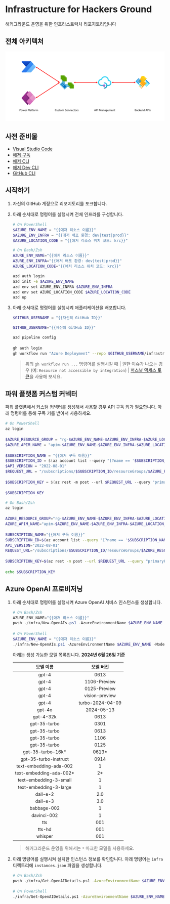 # Infrastructure for Hackers Ground

해커그라운드 운영을 위한 인프라스트럭처 리포지토리입니다

## 전체 아키텍처

![전체 아키텍처](./assets/architecture.png)

## 사전 준비물

- [Visual Studio Code](https://code.visualstudio.com/?WT.mc_id=dotnet-91712-juyoo)
- [애저 구독](https://azure.microsoft.com/ko-kr/free/?WT.mc_id=dotnet-91712-juyoo)
- [애저 CLI](https://learn.microsoft.com/ko-kr/cli/azure/what-is-azure-cli?WT.mc_id=dotnet-91712-juyoo)
- [애저 Dev CLI](https://learn.microsoft.com/ko-kr/azure/developer/azure-developer-cli/overview?WT.mc_id=dotnet-91712-juyoo)
- [GitHub CLI](https://docs.github.com/ko/github-cli/github-cli/about-github-cli)

## 시작하기

1. 자신의 GitHub 계정으로 리포지토리를 포크합니다.
1. 아래 순서대로 명령어를 실행시켜 전체 인프라를 구성합니다.

    ```powershell
    # On PowerShell
    $AZURE_ENV_NAME = "{{애저 리소스 이름}}"
    $AZURE_ENV_INFRA = "{{애저 배포 환경: dev|test|prod}}"
    $AZURE_LOCATION_CODE = "{{애저 리소스 위치 코드: krc}}"
    ```

    ```bash
    # On Bash/Zsh
    AZURE_ENV_NAME="{{애저 리소스 이름}}"
    AZURE_ENV_INFRA="{{애저 배포 환경: dev|test|prod}}"
    AZURE_LOCATION_CODE="{{애저 리소스 위치 코드: krc}}"
    ```

    ```bash
    azd auth login
    azd init -e $AZURE_ENV_NAME
    azd env set AZURE_ENV_INFRA $AZURE_ENV_INFRA
    azd env set AZURE_LOCATION_CODE $AZURE_LOCATION_CODE
    azd up
    ```

1. 아래 순서대로 명령어를 실행시켜 애플리케이션을 배포합니다.

    ```powershell
    $GITHUB_USERNAME = "{{자신의 GitHub ID}}"
    ```

    ```bash
    GITHUB_USERNAME="{{자신의 GitHub ID}}"
    ```

    ```bash
    azd pipeline config

    gh auth login
    gh workflow run "Azure Deployment" --repo $GITHUB_USERNAME/infrastructure
    ```

    > 위의 `gh workflow run ...` 명령어를 실행시킬 때 | 권한 이슈가 나오는 경우 (예: `Resource not accessible by integration`) | [퍼스널 액세스 토큰](https://docs.github.com/ko/authentication/keeping-your-account-and-data-secure/managing-your-personal-access-tokens)을 사용해 보세요.

## 파워 플랫폼 커스텀 커넥터

파워 플랫폼에서 커스텀 커넥터를 생성해서 사용할 경우 API 구독 키가 필요합니다. 아래 명령어를 통해 구독 키를 받아서 사용하세요.

```powershell
# On PowerShell
az login

$AZURE_RESOURCE_GROUP = "rg-$AZURE_ENV_NAME-$AZURE_ENV_INFRA-$AZURE_LOCATION_CODE"
$AZURE_APIM_NAME = "apim-$AZURE_ENV_NAME-$AZURE_ENV_INFRA-$AZURE_LOCATION_CODE"

$SUBSCRIPTION_NAME = "{{애저 구독 이름}}"
$SUBSCRIPTION_ID = $(az account list --query "[?name == '$SUBSCRIPTION_NAME'].id" -o tsv)
$API_VERSION = "2022-08-01"
$REQUEST_URL = "/subscriptions/$SUBSCRIPTION_ID/resourceGroups/$AZURE_RESOURCE_GROUP/providers/Microsoft.ApiManagement/service/$AZURE_APIM_NAME/subscriptions/default/listSecrets?api-version=$API_VERSION"

$SUBSCRIPTION_KEY = $(az rest -m post --url $REQUEST_URL --query "primaryKey" -o tsv)

$SUBSCRIPTION_KEY
```

```bash
# On Bash/Zsh
az login

AZURE_RESOURCE_GROUP="rg-$AZURE_ENV_NAME-$AZURE_ENV_INFRA-$AZURE_LOCATION_CODE"
AZURE_APIM_NAME="apim-$AZURE_ENV_NAME-$AZURE_ENV_INFRA-$AZURE_LOCATION_CODE"

SUBSCRIPTION_NAME="{{애저 구독 이름}}"
SUBSCRIPTION_ID=$(az account list --query "[?name == '$SUBSCRIPTION_NAME'].id" -o tsv)
API_VERSION="2022-08-01"
REQUEST_URL="/subscriptions/$SUBSCRIPTION_ID/resourceGroups/$AZURE_RESOURCE_GROUP/providers/Microsoft.ApiManagement/service/$AZURE_APIM_NAME/subscriptions/default/listSecrets?api-version=$API_VERSION"

SUBSCRIPTION_KEY=$(az rest -m post --url $REQUEST_URL --query "primaryKey" -o tsv)

echo $SUBSCRIPTION_KEY
```

## Azure OpenAI 프로비저닝

1. 아래 순서대로 명령어를 실행시켜 Azure OpenAI 서비스 인스턴스를 생성합니다.

    ```powershell
    # On Bash/Zsh
    AZURE_ENV_NAME="{{애저 리소스 이름}}"
    pwsh ./infra/New-OpenAIs.ps1 -AzureEnvironmentName $AZURE_ENV_NAME -ModelName {{모델 이름}} -ModelVersion {{모델 버전}}

    # On PowerShell
    $AZURE_ENV_NAME = "{{애저 리소스 이름}}"
    ./infra/New-OpenAIs.ps1 -AzureEnvironmentName $AZURE_ENV_NAME -ModelName {{모델 이름}} -ModelVersion {{모델 버전}}
    ```

   아래는 생성 가능한 모델 목록입니다. **2024년 6월 26일 기준**

   | 모델 이름               | 모델 버전         |
   |:-----------------------:|:-----------------:|
   | gpt-4                   | 0613              |
   | gpt-4                   | 1106-Preview      |
   | gpt-4                   | 0125-Preview      |
   | gpt-4                   | vision-preview    |
   | gpt-4                   | turbo-2024-04-09  |
   | gpt-4o                  | 2024-05-13        |
   | gpt-4-32k               | 0613              |
   | gpt-35-turbo            | 0301              |
   | gpt-35-turbo            | 0613              |
   | gpt-35-turbo            | 1106              |
   | gpt-35-turbo            | 0125              |
   | gpt-35-turbo-16k*       | 0613*             |
   | gpt-35-turbo-instruct   | 0914              |
   | text-embedding-ada-002  | 1                 |
   | text-embedding-ada-002* | 2*                |
   | text-embedding-3-small  | 1                 |
   | text-embedding-3-large  | 1                 |
   | dall-e-2                | 2.0               |
   | dall-e-3                | 3.0               |
   | babbage-002             | 1                 |
   | davinci-002             | 1                 |
   | tts                     | 001               |
   | tts-hd                  | 001               |
   | whisper                 | 001               |

   > 해커그라운드 운영을 위해서는 `*` 마크한 모델을 사용하세요.

1. 아래 명령어를 실행시켜 설치한 인스턴스 정보를 확인합니다. 아래 명령어는 `infra` 디렉토리에 `instances.json` 파일을 생성합니다.

    ```bash
    # On Bash/Zsh
    pwsh ./infra/Get-OpenAIDetails.ps1 -AzureEnvironmentName $AZURE_ENV_NAME
    
    # On PowerShell
    ./infra/Get-OpenAIDetails.ps1 -AzureEnvironmentName $AZURE_ENV_NAME
    ```
